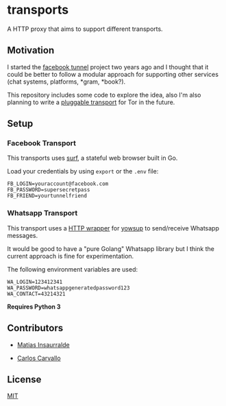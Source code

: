 # transports

A HTTP proxy that aims to support different transports.

## Motivation

I started the [facebook tunnel](https://github.com/matiasinsaurralde/facebook-tunnel) project two years ago and I thought that it could be better to follow a modular approach for supporting other services (chat systems, platforms, *gram, *book?).

This repository includes some code to explore the idea, also I'm also planning to write a [pluggable transport](https://obfuscation.github.io/) for Tor in the future.

## Setup

### Facebook Transport

This transports uses [surf](https://github.com/headzoo/surf), a stateful web browser built in Go.

Load your credentials by using ```export``` or the ```.env``` file:

```
FB_LOGIN=youraccount@facebook.com
FB_PASSWORD=supersecretpass
FB_FRIEND=yourtunnelfriend
```

### Whatsapp Transport

This transport uses a [HTTP wrapper](https://github.com/matiasinsaurralde/yowsup-http-wrapper) for [yowsup](https://github.com/tgalal/yowsup) to send/receive Whatsapp messages.

It would be good to have a "pure Golang" Whatsapp library but I think the current approach is fine for experimentation.

The following environment variables are used:

```
WA_LOGIN=123412341
WA_PASSWORD=whatsappgeneratedpassword123
WA_CONTACT=43214321
```

**Requires Python 3**

## Contributors

* [Matias Insaurralde](https://github.com/matiasinsaurralde)

* [Carlos Carvallo](https://github.com/carloscarvallo)

## License

[MIT](https://github.com/matiasinsaurralde/transports/LICENSE)
